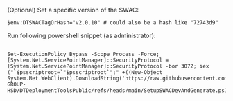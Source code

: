 (Optional) Set a specific version of the SWAC:

```
$env:DTSWACTagOrHash="v2.0.10" # could also be a hash like "72743d9"
```

Run following powershell snippet (as administrator): 

```

Set-ExecutionPolicy Bypass -Scope Process -Force; [System.Net.ServicePointManager]::SecurityProtocol = [System.Net.ServicePointManager]::SecurityProtocol -bor 3072; iex ("`$psscriptroot=`"$psscriptroot`";" +((New-Object System.Net.WebClient).DownloadString('https://raw.githubusercontent.com/SCHMID-GROUP-HSD/DTDeploymentToolsPublic/refs/heads/main/SetupSWACDevAndGenerate.ps1')))
```
